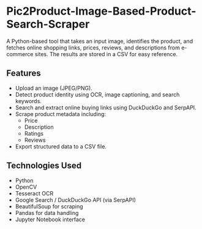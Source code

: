 # Pic2Product-Image-Based-Product-Search-Scraper
A Python-based tool that takes an input image, identifies the product, and fetches online shopping links, prices, reviews, and descriptions from e-commerce sites. The results are stored in a CSV for easy reference.
## Features

- Upload an image (JPEG/PNG).
- Detect product identity using OCR, image captioning, and search keywords.
- Search and extract online buying links using DuckDuckGo and SerpAPI.
- Scrape product metadata including:
  - Price
  - Description
  - Ratings
  - Reviews
- Export structured data to a CSV file.


## Technologies Used

- Python
- OpenCV
- Tesseract OCR
- Google Search / DuckDuckGo API (via SerpAPI)
- BeautifulSoup for scraping
- Pandas for data handling
- Jupyter Notebook interface
